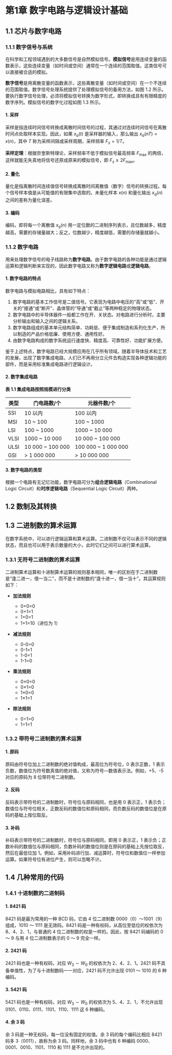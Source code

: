 # 第1章 数字电路与逻辑设计基础

## 1.1 芯片与数字电路

### 1.1.1 数字信号与系统

在科学和工程领域遇到的大多数信号是自然模拟信号。**模拟信号**是用连续变量的函数表示，这些连续变量（如时间或空间）通常在一个连续的范围取值。这类信号可以直接被合适的模拟。

**数字信号**是用离散变量的函数表示，这些离散变量（如时间或空间）在一个不连续的范围取值。数字信号处理系统提供了处理模拟信号的备用方法，如图 1.2 所示。要执行数字信号处理，必须将模拟信号转换为数字形式，即转换成具有有限精度的数字序列。模拟信号的数字化过程如图 1.3 所示。

#### 1. 采样

采样是指连续时间信号转换成离散时间信号的过程，其通过对连续时间信号在离散时间点处取样本实现。因此，如果 $x_a(t)$ 是采样器的输入，那么输出 $x_a(nT) = x(n)$，其中 $T$ 称为采样间隔或采样周期，采样频率 $F_s = 1/T$。

**采样定理**：根据奈奎斯特理论，采样频率不低于模拟信号最高频率 $F_{\text{max}}$ 的两倍，这样就能无失真地将信号还原成原来的模拟信号，即 $F_s \geq 2F_{\text{max}}$。

#### 2. 量化

量化是指离散时间连续值信号转换成离散时间离散值（数字）信号的转换过程。每个信号样本值是从可能值的有限集中选取的。未量化样本 $x(n)$ 和量化输出 $x_q(n)$ 之间的差称为量化误差。

#### 3. 编码

编码，即将每一个离散值 $x_q(n)$ 用一定位数的二进制序列表示，且位数越多，精度越高，需要的存储量越大；反之，位数越少，精度越低，需要的存储量就越小。

### 1.1.2 数字电路

用来处理数字信号的电子线路称为**数字电路**。由于数字电路的各种功能是通过逻辑运算和逻辑判断来实现的，因此数字电路又称为**数字逻辑电路**或**逻辑电路**。

#### 1. 数字电路的特点

数字电路与模拟电路相比，具有如下特点：

1. 数字电路的基本工作信号是二值信号。它表现为电路中电压的“高”或“低”、开关的“接通”或“断开”、晶体管的“导通”或“截止”等两种稳定的物理状态。
2. 数字电路中的半导体器件一般都工作在开、关状态。对电路进行分析时，主要分析输出和输入之间的逻辑关系。
3. 数字电路组成的基本单元结构简单、功耗低、便于集成制造和系列化生产，所以制造的产品价格低廉、使用方便、通用性好。
4. 由数字电路构成的数字系统运行速度快、精度高、可靠性好、功能扩展方便。

鉴于上述特点，数字电路已经大规模应用在几乎所有领域。随着半导体技术和工艺的发展，出现了数字集成电路，人们已不再用分立元件去构造实现各种逻辑功能的部件，而是采用标准集成电路进行逻辑设计。

#### 2. 数字集成电路

**表 1.1 集成电路按照规模进行分类**

| 类型 | 门电路数/个 | 元器件数/个 |
|------|-------------|-------------|
| SSI  | 10 以内     | 100 以内    |
| MSI  | 10 ~ 100    | 100 ~ 1000  |
| LSI  | 100 ~ 1000  | 1000 ~ 10 000 |
| VLSI | 1000 ~ 10 000 | 10 000 ~ 100 000 |
| ULSI | 10 000 ~ 100 000 | 100 000 ~ 1 000 000 |
| GSI  | > 1 000 000 | > 10 000 000 |

#### 3. 数字电路的类型

根据一个电路有无记忆功能，数字电路可分为**组合逻辑电路**（Combinational Logic Circuit）和**时序逻辑电路**（Sequential Logic Circuit）两种。

## 1.2 数制及其转换

## 1.3 二进制数的算术运算

在数字系统中，可以进行逻辑运算和算术运算。二进制数不仅可以表示不同的逻辑状态，而且也可以用于表示数量的大小，此时它们之间可以进行算术运算。

### 1.3.1 无符号二进制数的算术运算

二进制算术运算和十进制算术运算的规则基本相同，唯一的区别在于二进制数是“逢二进一，借一当二”，而不是十进制数的“逢十进一，借一当十”。其运算规则如下：

- **加法规则**
  - 0+0=0
  - 0+1=1
  - 1+0=1
  - 1+1=10（进位为 1）

- **减法规则**
  - 0-0=0
  - 0-1=1
  - 1-0=1
  - 1-1=0

- **乘法规则**
  - 0×0=0
  - 0×1=0
  - 1×0=0
  - 1×1=1

- **除法规则**
  - 0÷1=0
  - 1÷1=1

### 1.3.2 带符号二进制数的算术运算

#### 1. 原码

原码由符号位加上二进制数的绝对值构成，最高位为符号位，0 表示正数，1 表示负数，数值位为符号数真值的绝对值，又称为符号—数值表示法。例如，+5、-5 对应的原码为 8 位带符号二进制数。

#### 2. 反码

反码表示带符号的二进制数时，符号位与原码相同，也是用 0 表示正，1 表示负；数值位与符号位相关，正数反码的数值位和原码相同，而负数反码的数值位是在原码的基础上按位取反。

#### 3. 补码

补码表示带符号的二进制数时，符号位与原码相同，即用 0 表示正，1 表示负；正数补码的数值位与原码相同，负数补码的数值位则是在原码的基础上先按位取反，然后在最低位加 1。例如，采用补码进行加、减运算时，符号位和数值位一样参加运算。如果符号位有进位产生，则可以忽略不计。

## 1.4 几种常用的代码

### 1.4.1 十进制数的二进制码

#### 1. 8421 码

8421 码是最为常用的一种 BCD 码，它由 4 位二进制数 0000（0）～1001（9）组成，1010 ～ 1111 是无效码。8421 码是一种有权码，从高位至低位的权依次为 8、4、2、1，与普通的 4 位二进制数的权是一样的。因此，按 8421 码编码的 0 ～ 9 与用 4 位二进制数表示的 0 ～ 9 完全一样。

#### 2. 2421 码

2421 码也是一种有权码，对应 $W_3 \sim W_0$ 的权依次为 2、4、2、1。2421 码不具备单值性，为了与十进制数码一一对应，2421 码不允许出现 0101 ～ 1010 的 6 种编码。

#### 3. 5421 码

5421 码也是一种有权码，对应 $W_3 \sim W_0$ 的权依次为 5、4、2、1，不允许出现 0101、0110、0111、1101、1110、1111 这 6 种编码。

#### 4. 余 3 码

余 3 码是一种无权码，每一位没有固定的权值。余 3 码的每个编码比相应 8421 码多 3（0011），故称为余 3 码。同样地，余 3 码中也有 6 种编码 0000、0001、0010、1101、1110 和 1111 是不允许出现的。